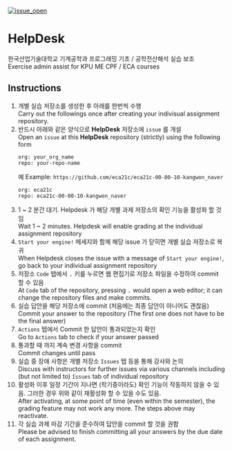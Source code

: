 [![issue_open](https://github.com/eca21c/HelpDesk/actions/workflows/issue_open.yml/badge.svg)](https://github.com/eca21c/HelpDesk/actions/workflows/issue_open.yml)
# HelpDesk
한국산업기술대학교 기계공학과 프로그래밍 기초 / 공학전산해석 실습 보조<br>
Exercise admin assist for KPU ME CPF / ECA courses


## Instructions
1. 개별 실습 저장소를 생성한 후 아래를 한번씩 수행<br>Carry out the followings once after creating your indivisual assignment repository.
1. 반드시 아래와 같은 양식으로 **HelpDesk** 저장소에 `issue` 를 개설<br>Open an `issue` at this **HelpDesk** repository (strictly) using the following form
    ```
    org: your_org_name
    repo: your-repo-name
    ```
    예 Example: `https://github.com/eca21c/eca21c-00-00-10-kangwon_naver`
    ```
    org: eca21c
    repo: eca21c-00-00-10-kangwon_naver
    ```
1. 1 ~ 2 분간 대기. Helpdesk 가 해당 개별 과제 저장소의 확인 기능을 활성화 할 것임<br>Wait 1 ~ 2 minutes. Helpdesk will enable grading at the individual assignment repository
1. `Start your engine!` 메세지와 함께 해당 issue 가 닫히면 개별 실습 저장소로 복귀<br>When Helpdesk closes the issue with a message of `Start your engine!`, go back to your individual assignment repository
1. 저장소 `Code` 탭에서 <kbd>.</kbd> 키를 누르면 웹 편집기로 저장소 파일을 수정하여 commit 할 수 있음<br>At `Code` tab of the repository, pressing <kbd>.</kbd> would open a web editor; it can change the repository files and make commits.
1. 실습 답안을 해당 저장소에 commit (처음에는 최종 답안이 아니어도 괜찮음)<br>Commit your answer to the repository (The first one does not have to be the final answer)<br>
1. `Actions` 탭에서 Commit 한 답안이 통과되었는지 확인<br>Go to `Actions` tab to check if your answer passed
1. 통과할 때 까지 계속 변경 사항을 commit<br>Commit changes until pass
1. 실습 중 장애 사항은 개별 저장소 `Issues` 탭 등을 통해 강사와 논의<br>Discuss with instructors for further issues via various channels including (but not limited to) `Issues` tab of individual repository
1. 활성화 이후 일정 기간이 지나면 (학기중이라도) 확인 기능이 작동하지 않을 수 있음. 그러한 경우 위와 같이 재활성화 할 수 있을 수도 있음.<br>After activating, at some point of time (even within the semester), the grading feature may not work any more. The steps above may reactivate.
1. 각 실습 과제 마감 기간을 준수하여 답안을 commit 할 것을 권함<br>Please be advised to finish committing all your answers by the due date of each assignment.
